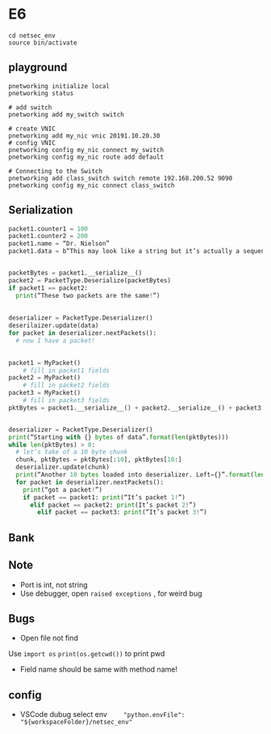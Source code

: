 # E6

```
cd netsec_env
source bin/activate
```

## playground

```shell
pnetworking initialize local
pnetworking status

# add switch
pnetworking add my_switch switch 

# create VNIC 
pnetworking add my_nic vnic 20191.10.20.30
# config VNIC
pnetworking config my_nic connect my_switch
pnetworking config my_nic route add default

# Connecting to the Switch
pnetworking add class_switch switch remote 192.168.200.52 9090
pnetworking config my_nic connect class_switch
```

## Serialization

```python
packet1.counter1 = 100
packet1.counter2 = 200
packet1.name = “Dr. Nielson”
packet1.data = b“This may look like a string but it’s actually a sequence of bytes.”


packetBytes = packet1.__serialize__()
packet2 = PacketType.Deserialize(packetBytes)
if packet1 == packet2:
  print(“These two packets are the same!”)
  
  
deserializer = PacketType.Deserializer()
deserilaizer.update(data)
for packet in deserializer.nextPackets():
  # now I have a packet!

  
packet1 = MyPacket()
	# fill in packet1 fields
packet2 = MyPacket()
	# fill in packet2 fields
packet3 = MyPacket()
	# fill in packet3 fields
pktBytes = packet1.__serialize__() + packet2.__serialize__() + packet3.__serialize__()


deserializer = PacketType.Deserializer()
print(“Starting with {} bytes of data”.format(len(pktBytes)))
while len(pktBytes) > 0:
  # let’s take of a 10 byte chunk
  chunk, pktBytes = pktBytes[:10], pktBytes[10:]
  deserializer.update(chunk)
  print(“Another 10 bytes loaded into deserializer. Left={}”.format(len(pktBytes)))
  for packet in deserializer.nextPackets():
    print(“got a packet!”)
    if packet == packet1: print(“It’s packet 1!”)
      elif packet == packet2: print(It’s packet 2!”)
        elif packet == packet3: print(“It’s packet 3!”)
```

## Bank



## Note

* Port is int, not string
* Use debugger, open `raised exceptions` , for weird bug

## Bugs

* Open file not find

Use `import os` `print(os.getcwd())` to print pwd

* Field name should be same with method name!

## config

* VSCode dubug select env `    "python.envFile": "${workspaceFolder}/netsec_env"`

